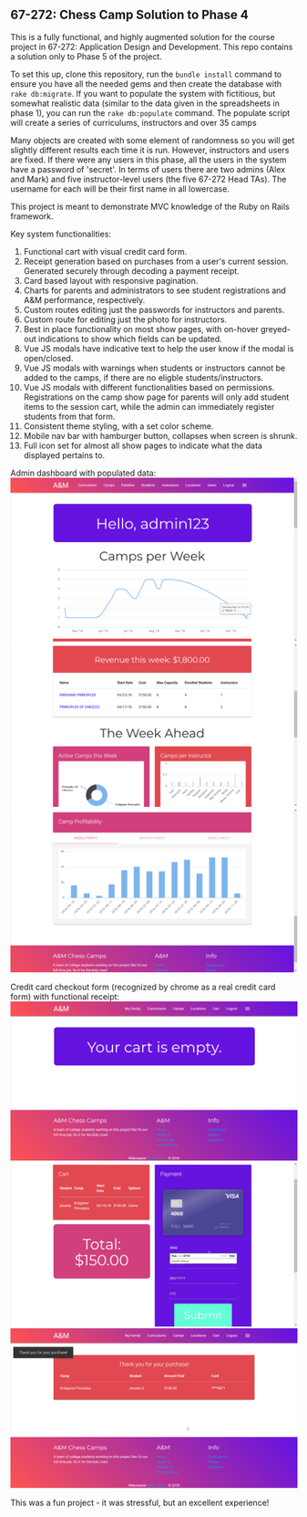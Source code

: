 ## 67-272: Chess Camp Solution to Phase 4 ##

This is a fully functional, and highly augmented solution for the course project in 67-272: Application Design and Development.  This repo contains a solution only to Phase 5 of the project.

To set this up, clone this repository, run the `bundle install` command to ensure you have all the needed gems and then create the database with `rake db:migrate`.  If you want to populate the system with fictitious, but somewhat realistic data (similar to the data given in the spreadsheets in phase 1), you can run the `rake db:populate` command.  The populate script will create a series of curriculums, instructors and over 35 camps

Many objects are created with some element of randomness so you will get slightly different results each time it is run.  However, instructors and users are fixed.  If there were any users in this phase, all the users in the system have a password of 'secret'.  In terms of users there are two admins (Alex and Mark) and five instructor-level users (the five 67-272 Head TAs).  The username for each will be their first name in all lowercase.

This project is meant to demonstrate MVC knowledge of the Ruby on Rails framework.

Key system functionalities:

1. Functional cart with visual credit card form.
2. Receipt generation based on purchases from a user's current session. Generated securely through decoding a payment receipt.
3. Card based layout with responsive pagination.
4. Charts for parents and administrators to see student registrations and A&M performance, respectively.
5. Custom routes editing just the passwords for instructors and parents.
6. Custom route for editing just the photo for instructors.
7. Best in place functionality on most show pages, with on-hover greyed-out indications to show which fields can be updated.
8. Vue JS modals have indicative text to help the user know if the modal is open/closed.
9. Vue JS modals with warnings when students or instructors cannot be added to the camps, if there are no eligble students/instructors.
10. Vue JS modals with different functionalities based on permissions. Registrations on the camp show page for parents will only add student items to the session cart, while the admin can immediately register students from that form.
11. Consistent theme styling, with a set color scheme.
12. Mobile nav bar with hamburger button, collapses when screen is shrunk.
13. Full icon set for almost all show pages to indicate what the data displayed pertains to.

Admin dashboard with populated data:
![](images/1.png)
![](images/2.png)
![](images/3.png)

Credit card checkout form (recognized by chrome as a real credit card form) with functional receipt:
![](images/4.png)
![](images/5.png)
![](images/6.png)

This was a fun project - it was stressful, but an excellent experience!